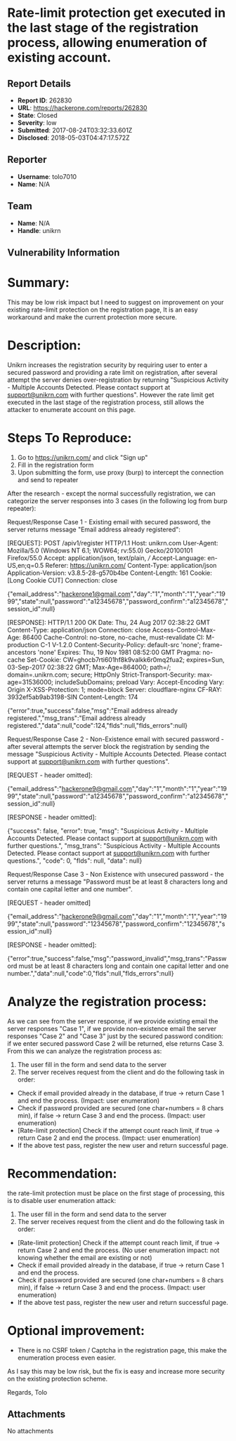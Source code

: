# Rate-limit protection get executed in the last stage of the registration process, allowing enumeration of existing account.

## Report Details
- **Report ID**: 262830
- **URL**: https://hackerone.com/reports/262830
- **State**: Closed
- **Severity**: low
- **Submitted**: 2017-08-24T03:32:33.601Z
- **Disclosed**: 2018-05-03T04:47:17.572Z

## Reporter
- **Username**: tolo7010
- **Name**: N/A

## Team
- **Name**: N/A
- **Handle**: unikrn

## Vulnerability Information
Summary:
======
This may be low risk impact but I need to suggest on improvement on your existing rate-limit protection on the registration page, It is an easy workaround and make the current protection more secure.

Description:
========
Unikrn increases the registration security by requiring user to enter a secured password and providing a rate limit on registration, after several attempt the server denies over-registration by returning "Suspicious Activity - Multiple Accounts Detected. Please contact support at support@unikrn.com with further questions". However the rate limit get executed in the last stage of the registration process, still allows the attacker to enumerate account on this page. 

Steps To Reproduce:
==============
1. Go to https://unikrn.com/ and click "Sign up"
2. Fill in the registration form
3. Upon submitting the form, use proxy (burp) to intercept the connection and send to repeater

After the research - except the normal successfully registration, we can categorize the server responses into 3 cases (in the following log from burp repeater):

Request/Response Case 1 - Existing email with secured password, the server returns message "Email address already registered":

[REQUEST]:
POST /apiv1/register HTTP/1.1
Host: unikrn.com
User-Agent: Mozilla/5.0 (Windows NT 6.1; WOW64; rv:55.0) Gecko/20100101 Firefox/55.0
Accept: application/json, text/plain, */*
Accept-Language: en-US,en;q=0.5
Referer: https://unikrn.com/
Content-Type: application/json
Application-Version: v3.8.5-28-g570b4be
Content-Length: 161
Cookie: [Long Cookie CUT]
Connection: close

{"email_address":"hackerone1@gmail.com","day":"1","month":"1","year":"1999","state":null,"password":"a12345678","password_confirm":"a12345678","session_id":null}

[RESPONSE]:
HTTP/1.1 200 OK
Date: Thu, 24 Aug 2017 02:38:22 GMT
Content-Type: application/json
Connection: close
Access-Control-Max-Age: 86400
Cache-Control: no-store, no-cache, must-revalidate
CI: M-production C-1 V-1.2.0
Content-Security-Policy: default-src 'none'; frame-ancestors 'none'
Expires: Thu, 19 Nov 1981 08:52:00 GMT
Pragma: no-cache
Set-Cookie: CW=ghocb7rti601hf8k9valkk6r0mq2fua2; expires=Sun, 03-Sep-2017 02:38:22 GMT; Max-Age=864000; path=/; domain=.unikrn.com; secure; HttpOnly
Strict-Transport-Security: max-age=31536000; includeSubDomains; preload
Vary: Accept-Encoding
Vary: Origin
X-XSS-Protection: 1; mode=block
Server: cloudflare-nginx
CF-RAY: 3932ef5ab9ab3198-SIN
Content-Length: 174

{"error":true,"success":false,"msg":"Email address already registered.","msg_trans":"Email address already registered.","data":null,"code":124,"flds":null,"flds_errors":null}

Request/Response Case 2 - Non-Existence email with secured password - after several attempts the server block the registration by sending the message "Suspicious Activity - Multiple Accounts Detected. Please contact support at support@unikrn.com with further questions".

[REQUEST - header omitted]:

{"email_address":"hackerone9@gmail.com","day":"1","month":"1","year":"1999","state":null,"password":"a12345678","password_confirm":"a12345678","session_id":null}

[RESPONSE - header omitted]:

{"success": false, "error": true, "msg": "Suspicious Activity - Multiple Accounts Detected. Please contact support at support@unikrn.com with further questions.", "msg_trans": "Suspicious Activity - Multiple Accounts Detected. Please contact support at support@unikrn.com with further questions.", "code": 0, "flds": null, "data": null}

Request/Response Case 3 - Non Existence with unsecured password - the server returns a message "Password must be at least 8 characters long and contain one capital letter and one number".

[REQUEST - header omitted]

{"email_address":"hackerone9@gmail.com","day":"1","month":"1","year":"1999","state":null,"password":"12345678","password_confirm":"12345678","session_id":null}

[RESPONSE - header omitted]:

{"error":true,"success":false,"msg":"password_invalid","msg_trans":"Password must be at least 8 characters long and contain one capital letter and one number.","data":null,"code":0,"flds":null,"flds_errors":null}

Analyze the registration process:
=====================
As we can see from the server response, if we provide existing email the server responses "Case 1", if we provide non-existence email the server responses "Case 2" and "Case 3" just by the secured password condition: if we enter secured password Case 2 will be returned, else returns Case 3. From this we can analyze the registration process as:
1. The user fill in the form and send data to the server
2. The server receives request from the client and do the following task in order:
- Check if email provided already in the database, if true -> return Case 1 and end the process. (Impact: user enumeration)
- Check if password provided are secured (one char+numbers = 8 chars min), if false -> return Case 3 and end the process. (Impact: user enumeration)
- [Rate-limit protection] Check if the attempt count reach limit, if true -> return Case 2 and end the process. (Impact: user enumeration)
- If the above test pass, register the new user and return successful page.

Recommendation:
============
the rate-limit protection must be place on the first stage of processing, this is to disable user enumeration attack:
1. The user fill in the form and send data to the server
2. The server receives request from the client and do the following task in order:
- [Rate-limit protection] Check if the attempt count reach limit, if true -> return Case 2 and end the process. (No user enumeration impact: not knowing whether the email are existing or not)
- Check if email provided already in the database, if true -> return Case 1 and end the process. 
- Check if password provided are secured (one char+numbers = 8 chars min), if false -> return Case 3 and end the process. (Impact: user enumeration)
- If the above test pass, register the new user and return successful page.

Optional improvement:
===============
- There is no CSRF token / Captcha in the registration page, this make the enumeration process even easier.

As I say this may be low risk, but the fix is easy and increase more security on the existing protection scheme.

Regards,
Tolo

## Attachments
No attachments

